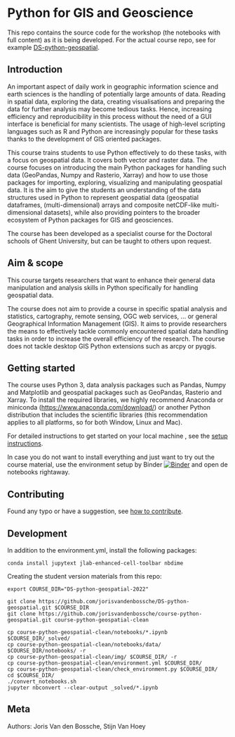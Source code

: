 # Python for GIS and Geoscience

This repo contains the source code for the workshop (the notebooks with full
content) as it is being developed. For the actual course repo, see for
example [DS-python-geospatial](https://github.com/jorisvandenbossche/DS-python-geospatial).

## Introduction

An important aspect of daily work in geographic information science and earth sciences is the handling of potentially large amounts of data. Reading in spatial data, exploring the data, creating visualisations and preparing the data for further analysis may become tedious tasks. Hence, increasing efficiency and reproducibility in this process without the need of a GUI interface is beneficial for many scientists. The usage of high-level scripting languages such as R and Python are increasingly popular for these tasks thanks to the development of GIS oriented packages.

This course trains students to use Python effectively to do these tasks, with a focus on geospatial data. It covers both vector and raster data. The course focuses on introducing the main Python packages for handling such data (GeoPandas, Numpy and Rasterio, Xarray) and how to use those packages for importing, exploring, visualizing and manipulating geospatial data. It is the aim to give the students an understanding of the data structures used in Python to represent geospatial data (geospatial dataframes, (multi-dimensional) arrays and composite netCDF-like multi-dimensional datasets), while also providing pointers to the broader ecosystem of Python packages for GIS and geosciences.

The course has been developed as a specialist course for the Doctoral schools of Ghent University, but can be taught to others upon request.

## Aim & scope

This course targets researchers that want to enhance their general data manipulation and analysis skills in Python specifically for handling geospatial data.

The course does not aim to provide a course in specific spatial analysis and statistics, cartography, remote sensing, OGC web services, ... or general Geographical Information Management (GIS). It aims to provide researchers the means to effectively tackle commonly encountered spatial data handling tasks in order to increase the overall efficiency of the research. The course does not tackle desktop GIS Python extensions such as arcpy or pyqgis.

## Getting started

The course uses Python 3, data analysis packages such as Pandas, Numpy and Matplotlib and geospatial packages such as GeoPandas, Rasterio and Xarray. To install the required libraries, we highly recommend Anaconda or miniconda (<https://www.anaconda.com/download/>) or another Python distribution that includes the scientific libraries (this recommendation applies to all platforms, so for both Window, Linux and Mac).

For detailed instructions to get started on your local machine , see the [setup instructions](./setup.md).

In case you do not want to install everything and just want to try out the course material, use the environment setup by Binder [![Binder](https://mybinder.org/badge_logo.svg)](https://mybinder.org/v2/gh/jorisvandenbossche/DS-python-geospatial/master?urlpath=lab/tree/notebooks) and open de notebooks rightaway.


## Contributing

Found any typo or have a suggestion, see [how to contribute](./CONTRIBUTING.md).

## Development

In addition to the environment.yml, install the following packages:

```
conda install jupytext jlab-enhanced-cell-toolbar nbdime
```

Creating the student version materials from this repo:

```
export COURSE_DIR="DS-python-geospatial-2022"

git clone https://github.com/jorisvandenbossche/DS-python-geospatial.git $COURSE_DIR
git clone https://github.com/jorisvandenbossche/course-python-geospatial.git course-python-geospatial-clean

cp course-python-geospatial-clean/notebooks/*.ipynb $COURSE_DIR/_solved/
cp course-python-geospatial-clean/notebooks/data/ $COURSE_DIR/notebooks/ -r
cp course-python-geospatial-clean/img/ $COURSE_DIR/ -r
cp course-python-geospatial-clean/environment.yml $COURSE_DIR/
cp course-python-geospatial-clean/check_environment.py $COURSE_DIR/
cd $COURSE_DIR/
./convert_notebooks.sh
jupyter nbconvert --clear-output _solved/*.ipynb
```


## Meta
Authors: Joris Van den Bossche, Stijn Van Hoey
